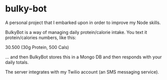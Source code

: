 # bulky-bot

A personal project that I embarked upon in order to improve my Node skills. 

BulkyBot is a way of managing daily protein/calorie intake. You text it protein/calories numbers, like this:

30.500 (30g Protein, 500 Cals)

... and then BulkyBot stores this in a Mongo DB and then responds with your daily totals.

The server integrates with my Twilio account (an SMS messaging service).

